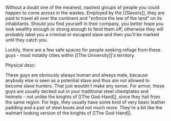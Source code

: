 Without a doubt one of the meanest, nastiest groups of people you could happen to come across in the wastes. Employed by the [[Slavers]], they are paid to travel all over the continent and "enforce the law of the land" on its inhabitants. Should you find yourself in their company, you better hope you look wealthy enough or strong enough to fend them off, otherwise they will probably label you a criminal or escaped slave and then you'll be marked until they catch you. 

Luckily, there are a few safe spaces for people seeking refuge from these guys - most notably cities within [[The University]]'s territory. 


Physical desc: 

These guys are obviously always human and always male, because anybody else is seen as a potential slave and thus are not allowed to become slave hunters. That just wouldn't make any sense. For armor, these guys are usually decked out in your traditional steel chestplates and helmets - not unlike the knights of [[The God-Hand]], since they hail from the same region. For legs, they usually have some kind of very basic leather padding and a pair of steel boots and not much more. They're a bit like the walmart looking version of the knights of [[The God-Hand]].
